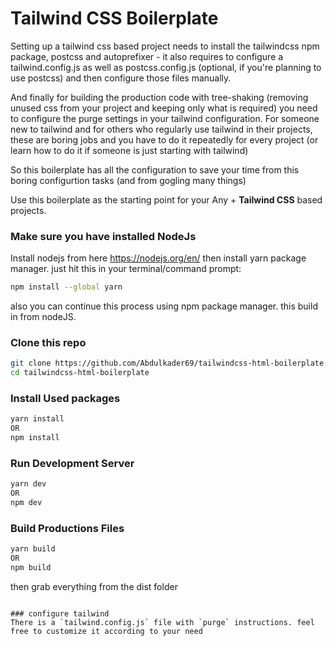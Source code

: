# Tailwind CSS Boilerplate


Setting up a tailwind css based project needs to install the tailwindcss npm package, postcss and autoprefixer - it also requires to configure a tailwind.config.js as well as postcss.config.js (optional, if you're planning to use postcss) and then configure those files manually.

And finally for building the production code with tree-shaking (removing unused css from your project and keeping only what is required) you need to configure the purge settings in your tailwind configuration. For someone new to tailwind and for others who regularly use tailwind in their projects, these are boring jobs and you have to do it repeatedly for every project (or learn how to do it if someone is just starting with tailwind)

So this boilerplate has all the configuration to save your time from this boring configurtion tasks (and from gogling many things)

Use this boilerplate as the starting point for your Any + **Tailwind CSS** based projects.

### Make sure you have installed NodeJs
Install nodejs from here https://nodejs.org/en/
then install yarn package manager. just hit this in your terminal/command prompt:
```sh
npm install --global yarn
```
also you can continue this process using npm package manager. this build in from nodeJS.  

### Clone this repo
```sh
git clone https://github.com/Abdulkader69/tailwindcss-html-boilerplate.git
cd tailwindcss-html-boilerplate
```

### Install Used packages
```sh
yarn install
OR
npm install
```

### Run Development Server
```sh
yarn dev
OR
npm dev
```

### Build Productions Files
```sh
yarn build
OR
npm build
```

then grab everything from the dist folder

```

### configure tailwind
There is a `tailwind.config.js` file with `purge` instructions. feel free to customize it according to your need